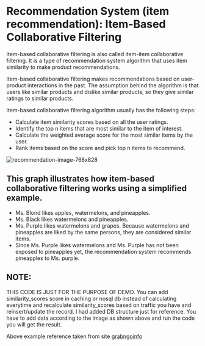 Recommendation System (item recommendation): Item-Based Collaborative Filtering
===============

Item-based collaborative filtering is also called item-item collaborative filtering. It is a type of recommendation system algorithm that uses item similarity to make product recommendations.


Item-based collaborative filtering makes recommendations based on user-product interactions in the past. The assumption behind the algorithm is that users like similar products and dislike similar products, so they give similar ratings to similar products.

Item-based collaborative filtering algorithm usually has the following steps:
  - Calculate item similarity scores based on all the user ratings.
  - Identify the top n items that are most similar to the item of interest.
  - Calculate the weighted average score for the most similar items by the user.
  - Rank items based on the score and pick top n items to recommend.


![recommendation-image-768x828](https://user-images.githubusercontent.com/72437756/232766310-3631361a-7ed7-49ea-8dc7-1a84dcb7086f.png)

This graph illustrates how item-based collaborative filtering works using a simplified example.
--------------

  - Ms. Blond likes apples, watermelons, and pineapples.
  - Ms. Black likes watermelons and pineapples.
  - Ms. Purple likes watermelons and grapes. Because watermelons and pineapples are liked by the same persons, they are considered similar items.
  - Since Ms. Purple likes watermelons and Ms. Purple has not been exposed to pineapples yet, the recommendation system recommends pineapples to Ms. purple.


NOTE:
--------------
THIS CODE IS JUST FOR THE PURPOSE OF DEMO.
You can add similarity_scores score in caching or nosql db instead of calculating everytime and recalculate similarity_scores based on traffic you have and reinsert/update the record. 
I had added DB structure just for reference. You have to add data according to the image as shown above and run the code you will get the result.


Above example reference taken from site [grabngoinfo](https://grabngoinfo.com/recommendation-system-item-based-collaborative-filtering/)
